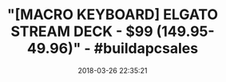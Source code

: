 ---
title: '"[MACRO KEYBOARD] ELGATO STREAM DECK - $99 (149.95-49.96)" - #buildapcsales'
name: >-
  Elgato Stream Deck - Live Content Creation Controller with 15 customizable LCD
  keys, adjustable stand, for Windows 10 and macOS 10.11 or later
date: '2018-03-26 22:35:21'
buy_now: >-
  https://www.amazon.com/Elgato-Stream-Deck-Controller-customizable/dp/B06XKNZT1P?psc=1&SubscriptionId=AKIAIA5RBQIWQVTCUEUQ&tag=coldcutdeals-20&linkCode=xm2&camp=2025&creative=165953&creativeASIN=B06XKNZT1P
description_markdown: >+
  Elgato Stream Deck - Live Content Creation Controller with 15 customizable LCD
  keys, adjustable stand, for Windows 10 and macOS 10.11 or later

    - 15 LCD keys: tap to switch scenes, launch media, adjust audio and more

    - Fully customizable: personalize keys with custom icons or choose from hundreds

    - Direct integration: control Game Capture, OBS, XSplit, TipeeeStream, Twitch, YouTube, Mixer, and more

    - Easy setup: simply drag and drop actions onto keys in the app. Interface: Integrated USB 2.0 cable (150 cm/59.1 inches)

    - Unlimited control: nest folders within folders to store as many actions as you want

tweet_id_str: '978400036563443718'
price: $149.95
you_save: ''
asin: B06XKNZT1P
image: 'https://images-na.ssl-images-amazon.com/images/I/41I0nh%2B9AEL.jpg'

---